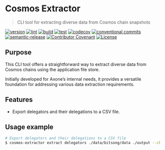# Cosmos Extractor

> CLI tool for extracting diverse data from Cosmos chain snapshots

[![version](https://img.shields.io/github/v/release/axone-protocol/cosmos-extractor?style=for-the-badge&logo=github)](https://github.com/axone-protocol/cosmos-extractor/releases)
[![lint](https://img.shields.io/github/actions/workflow/status/axone-protocol/cosmos-extractor/lint.yml?branch=main&label=lint&style=for-the-badge&logo=github)](https://github.com/axone-protocol/cosmos-extractor/actions/workflows/lint.yml)
[![build](https://img.shields.io/github/actions/workflow/status/axone-protocol/cosmos-extractor/build.yml?branch=main&label=build&style=for-the-badge&logo=github)](https://github.com/axone-protocol/cosmos-extractor/actions/workflows/build.yml)
[![test](https://img.shields.io/github/actions/workflow/status/axone-protocol/cosmos-extractor/test.yml?branch=main&label=test&style=for-the-badge&logo=github)](https://github.com/axone-protocol/cosmos-extractor/actions/workflows/test.yml)
[![codecov](https://img.shields.io/codecov/c/github/axone-protocol/cosmos-extractor?style=for-the-badge&token=6NL9ICGZQS&logo=codecov)](https://codecov.io/gh/axone-protocol/cosmos-extractor)
[![conventional commits](https://img.shields.io/badge/Conventional%20Commits-1.0.0-yellow.svg?style=for-the-badge&logo=conventionalcommits)](https://conventionalcommits.org)
[![semantic-release](https://img.shields.io/badge/%20%20%F0%9F%93%A6%F0%9F%9A%80-semantic--release-e10079.svg?style=for-the-badge)](https://github.com/semantic-release/semantic-release)
[![Contributor Covenant](https://img.shields.io/badge/Contributor%20Covenant-2.1-4baaaa.svg?style=for-the-badge)](https://github.com/okp4/.github/blob/main/CODE_OF_CONDUCT.md)
[![License](https://img.shields.io/badge/License-BSD_3--Clause-blue.svg?style=for-the-badge)](https://opensource.org/licenses/BSD-3-Clause)

## Purpose

This CLI tool offers a straightforward way to extract diverse data from Cosmos chains using the application file store.

Initially developed for Axone’s internal needs, it provides a versatile foundation for addressing various data extraction requirements.

## Features

- Export delegators and their delegations to a CSV file.

## Usage example

```bash
# Export delegators and their delegations to a CSV file
$ cosmos-extractor extract delegators ./data/bitsong/data ./output --chain-name bitsong
```
